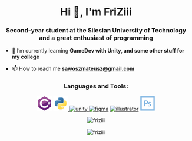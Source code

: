 <h1 align="center">Hi 👋, I'm FriZiii</h1>
<h3 align="center">Second-year student at the Silesian University of Technology and a great enthusiast of programming</h3>

- 🌱 I’m currently learning **GameDev with Unity, and some other stuff for my college**

- 📫 How to reach me **sawoszmateusz@gmail.com**


<h3 align="center">Languages and Tools:</h3>
<p align="center">
<a href="https://www.w3schools.com/cs/" target="_blank" rel="noreferrer"> <img src="https://raw.githubusercontent.com/devicons/devicon/master/icons/csharp/csharp-original.svg" alt="csharp" width="40" height="40"/></a>
<a href="https://www.python.org" target="_blank" rel="noreferrer"> <img src="https://raw.githubusercontent.com/devicons/devicon/master/icons/python/python-original.svg" alt="python" width="40" height="40"/> </a>
<a href="https://unity.com/" target="_blank" rel="noreferrer"> <img src="https://www.vectorlogo.zone/logos/unity3d/unity3d-icon.svg" alt="unity" width="40" height="40"/> </a>
<a href="https://www.figma.com/" target="_blank" rel="noreferrer"> <img src="https://www.vectorlogo.zone/logos/figma/figma-icon.svg" alt="figma" width="40" height="40"/></a>
<a href="https://www.adobe.com/in/products/illustrator.html" target="_blank" rel="noreferrer"> <img src="https://www.vectorlogo.zone/logos/adobe_illustrator/adobe_illustrator-icon.svg" alt="illustrator" width="40" height="40"/></a>
<a href="https://www.photoshop.com/en" target="_blank" rel="noreferrer"> <img src="https://raw.githubusercontent.com/devicons/devicon/master/icons/photoshop/photoshop-line.svg" alt="photoshop" width="40" height="40"/></a>
</p>


<p align="center"><img src="https://github-readme-streak-stats.herokuapp.com/?user=friziii&" alt="friziii" /></p>

<p align="center"><img align="center" src="https://github-readme-stats.vercel.app/api/top-langs?username=friziii&show_icons=true&locale=en&layout=compact&hide=HLSL,ShaderLab" alt="friziii" /></p>

